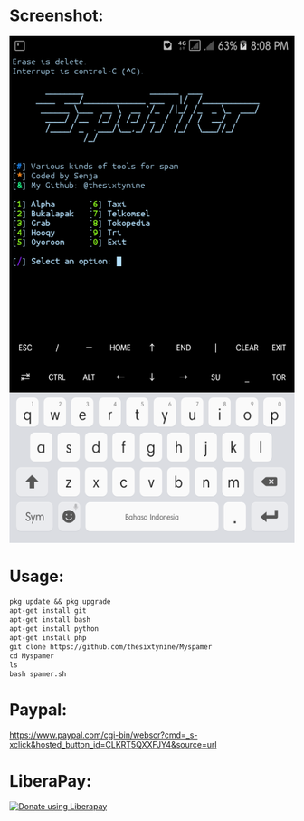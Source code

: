 # Screenshot:
![](./images/Screenshot.png)
# Usage:
```
pkg update && pkg upgrade
apt-get install git
apt-get install bash
apt-get install python
apt-get install php
git clone https://github.com/thesixtynine/Myspamer
cd Myspamer
ls
bash spamer.sh
```
# Paypal:
https://www.paypal.com/cgi-bin/webscr?cmd=_s-xclick&hosted_button_id=CLKRT5QXXFJY4&source=url
# LiberaPay:
<noscript><a href="https://liberapay.com/thesixtynine/donate"><img alt="Donate using Liberapay" src="https://liberapay.com/assets/widgets/donate.svg"></a></noscript>
